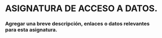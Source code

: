 # ASIGNATURA DE ACCESO A DATOS.

### Agregar una breve descripción, enlaces o datos relevantes para esta asignatura.
